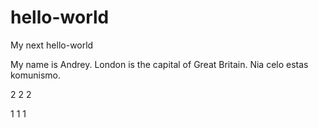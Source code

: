 # hello-world
My next hello-world

My name is Andrey. London is the capital of Great Britain.
Nia celo estas komunismo.


2 2 2 

1 1 1 



